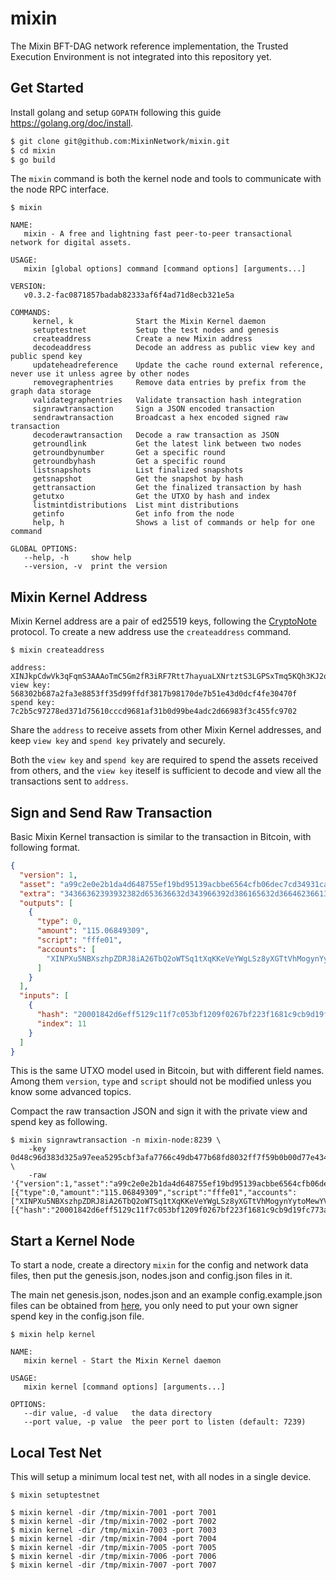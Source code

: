 # mixin

The Mixin BFT-DAG network reference implementation, the Trusted Execution Environment is not integrated into this repository yet.

## Get Started

Install golang and setup `GOPATH` following this guide https://golang.org/doc/install.

```bash
$ git clone git@github.com:MixinNetwork/mixin.git
$ cd mixin
$ go build
```

The `mixin` command is both the kernel node and tools to communicate with the node RPC interface.

```
$ mixin

NAME:
   mixin - A free and lightning fast peer-to-peer transactional network for digital assets.

USAGE:
   mixin [global options] command [command options] [arguments...]

VERSION:
   v0.3.2-fac0871857badab82333af6f4ad71d8ecb321e5a

COMMANDS:
     kernel, k              Start the Mixin Kernel daemon
     setuptestnet           Setup the test nodes and genesis
     createaddress          Create a new Mixin address
     decodeaddress          Decode an address as public view key and public spend key
     updateheadreference    Update the cache round external reference, never use it unless agree by other nodes
     removegraphentries     Remove data entries by prefix from the graph data storage
     validategraphentries   Validate transaction hash integration
     signrawtransaction     Sign a JSON encoded transaction
     sendrawtransaction     Broadcast a hex encoded signed raw transaction
     decoderawtransaction   Decode a raw transaction as JSON
     getroundlink           Get the latest link between two nodes
     getroundbynumber       Get a specific round
     getroundbyhash         Get a specific round
     listsnapshots          List finalized snapshots
     getsnapshot            Get the snapshot by hash
     gettransaction         Get the finalized transaction by hash
     getutxo                Get the UTXO by hash and index
     listmintdistributions  List mint distributions
     getinfo                Get info from the node
     help, h                Shows a list of commands or help for one command

GLOBAL OPTIONS:
   --help, -h     show help
   --version, -v  print the version
```

## Mixin Kernel Address

Mixin Kernel address are a pair of ed25519 keys, following the [CryptoNote](https://cryptonote.org/standards/) protocol. To create a new address use the `createaddress` command.

```
$ mixin createaddress

address:	XINJkpCdwVk3qFqmS3AAAoTmC5Gm2fR3iRF7Rtt7hayuaLXNrtztS3LGPSxTmq5KQh3KJ2qYXYE5a9w8BWXhZAdsJKXqcvUr
view key:	568302b687a2fa3e8853ff35d99ffdf3817b98170de7b51e43d0dcf4fe30470f
spend key:	7c2b5c97278ed371d75610cccd9681af31b0d99be4adc2d66983f3c455fc9702
```

Share the `address` to receive assets from other Mixin Kernel addresses, and keep `view key` and `spend key` privately and securely.

Both the `view key` and `spend key` are required to spend the assets received from others, and the `view key` iteself is sufficient to decode and view all the transactions sent to `address`.


## Sign and Send Raw Transaction

Basic Mixin Kernel transaction is similar to the transaction in Bitcoin, with following format.

```json
{
  "version": 1,
  "asset": "a99c2e0e2b1da4d648755ef19bd95139acbbe6564cfb06dec7cd34931ca72cdc",
  "extra": "34366362393932382d653636632d343966392d386165632d366462366137346666663638",
  "outputs": [
    {
      "type": 0,
      "amount": "115.06849309",
      "script": "fffe01",
      "accounts": [
        "XINPXu5NBXszhpZDRJ8iA26TbQ2oWTSq1tXqKKeVeYWgLSz8yXGTtVhMogynYytoMewYVFR541wauLhy1YV33zg445E49YA7"
      ]
    }
  ],
  "inputs": [
    {
      "hash": "20001842d6eff5129c11f7c053bf1209f0267bf223f1681c9cb9d19fc773a692",
      "index": 11
    }
  ]
}
```

This is the same UTXO model used in Bitcoin, but with different field names. Among them `version`, `type` and `script` should not be modified unless you know some advanced topics.

Compact the raw transaction JSON and sign it with the private view and spend key as following.

```
$ mixin signrawtransaction -n mixin-node:8239 \
    -key 0d48c96d383d325a97eea5295cbf3afa7766c49db477b68fd8032ff7f59b0b00d77e434f96f3f42c2d1796662c7cc90497feaf3863a5815f27ba49fd5e29b906 \
    -raw '{"version":1,"asset":"a99c2e0e2b1da4d648755ef19bd95139acbbe6564cfb06dec7cd34931ca72cdc","extra":"34366362393932382d653636632d343966392d386165632d366462366137346666663638","outputs":[{"type":0,"amount":"115.06849309","script":"fffe01","accounts":["XINPXu5NBXszhpZDRJ8iA26TbQ2oWTSq1tXqKKeVeYWgLSz8yXGTtVhMogynYytoMewYVFR541wauLhy1YV33zg445E49YA7"]}],"inputs":[{"hash":"20001842d6eff5129c11f7c053bf1209f0267bf223f1681c9cb9d19fc773a692","index":11}]}'
```


## Start a Kernel Node

To start a node, create a directory `mixin` for the config and network data files, then put the genesis.json, nodes.json and config.json files in it.

The main net genesis.json, nodes.json and an example config.example.json files can be obtained from [here](https://github.com/MixinNetwork/mixin/tree/master/config), you only need to put your own signer spend key in the config.json file.

```
$ mixin help kernel

NAME:
   mixin kernel - Start the Mixin Kernel daemon

USAGE:
   mixin kernel [command options] [arguments...]

OPTIONS:
   --dir value, -d value   the data directory
   --port value, -p value  the peer port to listen (default: 7239)
```

## Local Test Net

This will setup a minimum local test net, with all nodes in a single device.

```
$ mixin setuptestnet

$ mixin kernel -dir /tmp/mixin-7001 -port 7001
$ mixin kernel -dir /tmp/mixin-7002 -port 7002
$ mixin kernel -dir /tmp/mixin-7003 -port 7003
$ mixin kernel -dir /tmp/mixin-7004 -port 7004
$ mixin kernel -dir /tmp/mixin-7005 -port 7005
$ mixin kernel -dir /tmp/mixin-7006 -port 7006
$ mixin kernel -dir /tmp/mixin-7007 -port 7007
```

